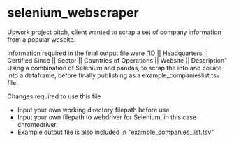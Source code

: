 # selenium_webscraper
Upwork project pitch, client wanted to scrap a set of company information from a popular wesbite.

Information required in the final output file were "ID || Headquarters || Certified Since || Sector || Countries of Operations || Website || Description"
Using a combination of Selenium and pandas, to scrap the info and collate into a dataframe, before finally publishing as a example_companieslist.tsv file.

Changes required to use this file
- Input your own working directory filepath before use.
- Input your own filepath to webdriver for Selenium, in this case chromedriver.
- Example output file is also included in "example_companies_list.tsv"
